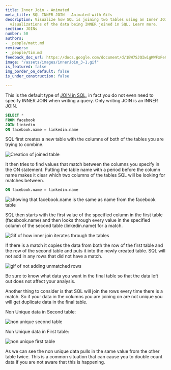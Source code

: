 ```yaml
---
title: Inner Join - Animated
meta_title: SQL INNER JOIN - Animated with Gifs
description: Visualize how SQL is joining two tables using an Inner JOIN. See animated
  visualizations of the data being INNER joined in SQL. Learn more.
section: JOINs
number: 50
authors:
- _people/matt.md
reviewers:
- _people/tim.md
feedback_doc_url: https://docs.google.com/document/d/1BW7SJQIwigKWFxFe9mf17GCimXZOPKgigRELKteosVE/edit?usp=sharing
image: "/assets/images/innerJoin_3-1.gif"
is_featured: false
img_border_on_default: false
is_under_construction: false

---
```

This is the default type of [JOIN in SQL](sql-join-types-explained-visually/), in fact you do not even need to specify INNER JOIN when writing a query. Only writing JOIN is an INNER JOIN.

```sql
SELECT *
FROM facebook
JOIN linkedin
ON facebook.name = linkedin.name
```

SQL first creates a new table with the columns of both of the tables you are trying to combine.

![Creation of joined table](innerJoin_1.png)

It then tries to find values that match between the columns you specify in the ON statement. Putting the table name with a period before the column name makes it clear which two columns of the tables SQL will be looking for matches between.

```sql
ON facebook.name = linkedin.name
```

![showing that facebook.name is the same as name from the facebook table](innerJoin_2.jpeg)

SQL then starts with the first value of the specified column in the first table (facebook.name) and then looks through every value in the specified column of the second table (linkedin.name) for a match.

![Gif of how inner join iterates through the tables](innerJoin_3.gif)

If there is a match it copies the data from both the row of the first table and the row of the second table and puts it into the newly created table. SQL will not add in any rows that did not have a match.

![gif of not adding unmatched rows](innerJoin_4.gif)

Be sure to know what data you want in the final table so that the data left out does not affect your analysis.

Another thing to consider is that SQL will join the rows every time there is a match. So if your data in the columns you are joining on are not unique you will get duplicate data in the final table.

Non Unique data in Second table:

![non unique second table](innerJoin_5.gif)

Non Unique data in First table:

![non unique first table](innerJoin_6.gif)

As we can see the non unique data pulls in the same value from the other table twice. This is a common situation that can cause you to double count data if you are not aware that this is happening.